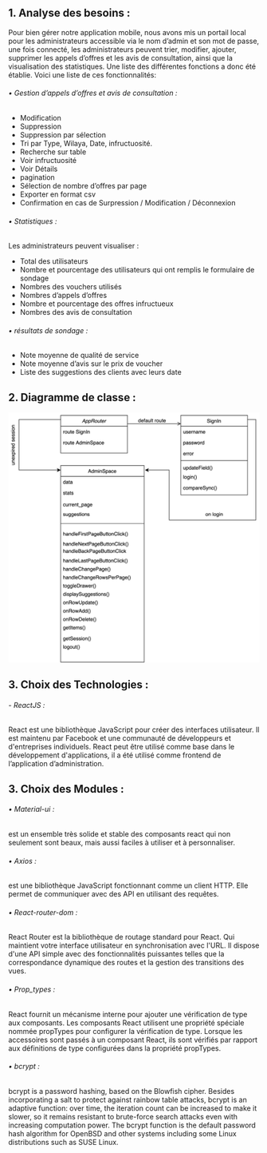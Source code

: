
## 1. Analyse des besoins  : 

Pour bien gérer notre application mobile, nous avons mis un portail local pour les administrateurs accessible via le nom d’admin et son mot de passe, une fois connecté, les administrateurs peuvent trier, modifier, ajouter, supprimer les appels d’offres et les avis de consultation, ainsi que la visualisation des statistiques. Une liste des différentes fonctions a donc été établie. Voici une liste de ces fonctionnalités:

###### •	Gestion d’appels d’offres et avis de consultation :

-	Modification 
-	Suppression
-	Suppression par sélection 
-	Tri par Type, Wilaya, Date, infructuosité.
-	Recherche sur table
-	Voir infructuosité
-	Voir Détails
-	pagination
-	Sélection de nombre d’offres par page
-	Exporter en format csv
-	Confirmation en cas de Surpression / Modification / Déconnexion

###### •	Statistiques : 
Les administrateurs peuvent visualiser : 
-	Total des utilisateurs
-	Nombre et pourcentage des utilisateurs qui ont remplis le formulaire de sondage
-	Nombres des vouchers utilisés
-	Nombres d’appels d’offres
-	Nombre et pourcentage des offres infructueux 
-	Nombres des avis de consultation

###### •	résultats de sondage :

-	Note moyenne de qualité de service 
-	Note moyenne d’avis sur le prix de voucher
-	Liste des suggestions des clients avec leurs date



## 2. Diagramme de classe :

![Diagramme de classe](https://github.com/AbdelhamidLarachi/administration-space-full-material-table-and-statistics-/blob/master/classDiagramAdminPNG.png?raw=true)

## 3. Choix des Technologies :

  ###### - ReactJS :
React est une bibliothèque JavaScript pour créer des interfaces utilisateur. Il est maintenu par Facebook et une communauté de développeurs et d'entreprises individuels. React peut être utilisé comme base dans le développement d'applications, il a été utilisé comme frontend de l’application d’administration.  
 
 ## 3. Choix des Modules :

 ###### •	Material-ui : 
est un ensemble très solide et stable des composants react qui non seulement sont beaux, mais aussi faciles à utiliser et à personnaliser. 

###### •	Axios : 
est une bibliothèque JavaScript fonctionnant comme un client HTTP. Elle permet de communiquer avec des API en utilisant des requêtes.

###### • React-router-dom : 
React Router est la bibliothèque de routage standard pour React. Qui maintient votre interface utilisateur en synchronisation avec l'URL. Il dispose d'une API simple avec des fonctionnalités puissantes telles que la correspondance dynamique des routes et la gestion des transitions des vues.

###### •	Prop_types : 
React fournit un mécanisme interne pour ajouter une vérification de type aux composants. Les composants React utilisent une propriété spéciale nommée propTypes pour configurer la vérification de type. Lorsque les accessoires sont passés à un composant React, ils sont vérifiés par rapport aux définitions de type configurées dans la propriété propTypes.

###### •	bcrypt : 
bcrypt is a password hashing, based on the Blowfish cipher. Besides incorporating a salt to protect against rainbow table attacks, bcrypt is an adaptive function: over time, the iteration count can be increased to make it slower, so it remains resistant to brute-force search attacks even with increasing computation power.
The bcrypt function is the default password hash algorithm for OpenBSD and other systems including some Linux distributions such as SUSE Linux. 
